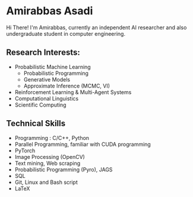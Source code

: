 # Amirabbas Asadi
Hi There! I'm Amirabbas, currently an independent AI researcher and also undergraduate student in computer engineering.
## Research Interests:
- Probabilistic Machine Learning
  - Probabilistic Programming
  - Generative Models
  - Approximate Inference (MCMC, VI)
- Reinforcement Learning & Multi-Agent Systems
- Computational Linguistics
- Scientific Computing

## Technical Skills
- Programming : C/C++, Python
- Parallel Programming, familiar with CUDA programming
- PyTorch
- Image Processing (OpenCV)
- Text mining, Web scraping
- Probabilistic Programming (Pyro), JAGS
- SQL
- Git, Linux and Bash script
- LaTeX
<!--
**amirabbasasadi/amirabbasasadi** is a ✨ _special_ ✨ repository because its `README.md` (this file) appears on your GitHub profile.

Here are some ideas to get you started:

- 🔭 I’m currently working on ...
- 🌱 I’m currently learning ...
- 👯 I’m looking to collaborate on ...
- 🤔 I’m looking for help with ...
- 💬 Ask me about ...
- 📫 How to reach me: ...
- 😄 Pronouns: ...
- ⚡ Fun fact: ...
-->
